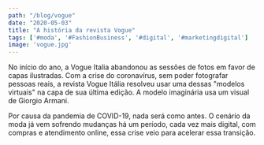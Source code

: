 ```yaml
---
path: "/blog/vogue"
date: "2020-05-03"
title: "A história da revista Vogue"
tags: ['#moda', '#FashionBusiness', '#digital', '#marketingdigital']
image: 'vogue.jpg'
---
```


No início do ano, a Vogue Italia abandonou as sessões de fotos em favor de capas ilustradas. Com a crise do coronavírus, sem poder fotografar pessoas reais, a revista Vogue Itália resolveu usar uma dessas "modelos virtuais" na capa de sua última edição. A modelo imaginária usa um visual de Giorgio Armani.

Por causa da pandemia de COVID-19, nada será como antes. O cenário da moda já vem sofrendo mudanças há um período, cada vez mais digital, com compras e atendimento online, essa crise veio para acelerar essa transição.

